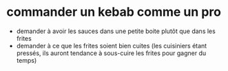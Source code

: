 # commander un kebab comme un pro

* demander à avoir les sauces dans une petite boite plutôt que dans les frites
* demander à ce que les frites soient bien cuites (les cuisiniers étant pressés, ils auront tendance à sous-cuire les frites pour gagner du temps)
